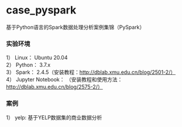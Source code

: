 # case_pyspark
基于Python语言的Spark数据处理分析案例集锦（PySpark）

### 实验环境
1） Linux： Ubuntu 20.04  
2） Python： 3.7.x  
3） Spark： 2.4.5（安装教程：http://dblab.xmu.edu.cn/blog/2501-2/）  
4） Jupyter Notebook： （安装教程和使用方法：http://dblab.xmu.edu.cn/blog/2575-2/）

### 案例
1） yelp: 基于YELP数据集的商业数据分析